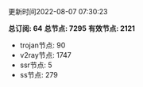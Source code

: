 更新时间2022-08-07 07:30:23

**总订阅: 64**
**总节点: 7295**
**有效节点: 2121**
- trojan节点: 90
- v2ray节点: 1747
- ssr节点: 5
- ss节点: 279
